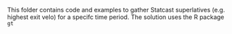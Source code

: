 This folder contains code and examples to gather Statcast superlatives (e.g. highest exit velo) for a specifc time period.
The solution uses the R package ```gt```
